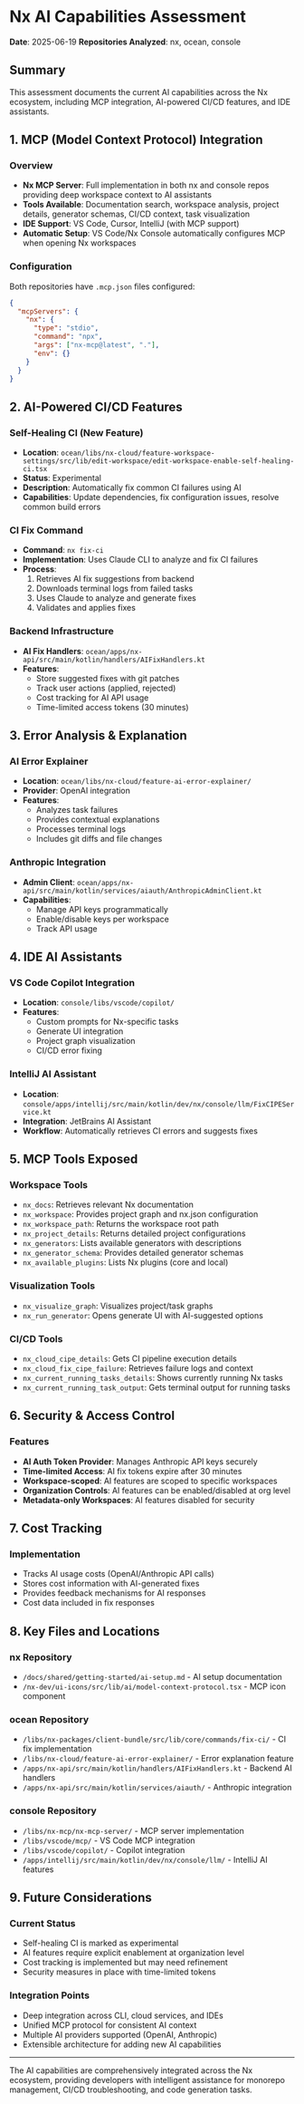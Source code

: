 # Nx AI Capabilities Assessment

**Date**: 2025-06-19
**Repositories Analyzed**: nx, ocean, console

## Summary

This assessment documents the current AI capabilities across the Nx ecosystem, including MCP integration, AI-powered CI/CD features, and IDE assistants.

## 1. MCP (Model Context Protocol) Integration

### Overview
- **Nx MCP Server**: Full implementation in both nx and console repos providing deep workspace context to AI assistants
- **Tools Available**: Documentation search, workspace analysis, project details, generator schemas, CI/CD context, task visualization
- **IDE Support**: VS Code, Cursor, IntelliJ (with MCP support)
- **Automatic Setup**: VS Code/Nx Console automatically configures MCP when opening Nx workspaces

### Configuration
Both repositories have `.mcp.json` files configured:
```json
{
  "mcpServers": {
    "nx": {
      "type": "stdio",
      "command": "npx",
      "args": ["nx-mcp@latest", "."],
      "env": {}
    }
  }
}
```

## 2. AI-Powered CI/CD Features

### Self-Healing CI (New Feature)
- **Location**: `ocean/libs/nx-cloud/feature-workspace-settings/src/lib/edit-workspace/edit-workspace-enable-self-healing-ci.tsx`
- **Status**: Experimental
- **Description**: Automatically fix common CI failures using AI
- **Capabilities**: Update dependencies, fix configuration issues, resolve common build errors

### CI Fix Command
- **Command**: `nx fix-ci`
- **Implementation**: Uses Claude CLI to analyze and fix CI failures
- **Process**:
  1. Retrieves AI fix suggestions from backend
  2. Downloads terminal logs from failed tasks
  3. Uses Claude to analyze and generate fixes
  4. Validates and applies fixes

### Backend Infrastructure
- **AI Fix Handlers**: `ocean/apps/nx-api/src/main/kotlin/handlers/AIFixHandlers.kt`
- **Features**:
  - Store suggested fixes with git patches
  - Track user actions (applied, rejected)
  - Cost tracking for AI API usage
  - Time-limited access tokens (30 minutes)

## 3. Error Analysis & Explanation

### AI Error Explainer
- **Location**: `ocean/libs/nx-cloud/feature-ai-error-explainer/`
- **Provider**: OpenAI integration
- **Features**:
  - Analyzes task failures
  - Provides contextual explanations
  - Processes terminal logs
  - Includes git diffs and file changes

### Anthropic Integration
- **Admin Client**: `ocean/apps/nx-api/src/main/kotlin/services/aiauth/AnthropicAdminClient.kt`
- **Capabilities**:
  - Manage API keys programmatically
  - Enable/disable keys per workspace
  - Track API usage

## 4. IDE AI Assistants

### VS Code Copilot Integration
- **Location**: `console/libs/vscode/copilot/`
- **Features**:
  - Custom prompts for Nx-specific tasks
  - Generate UI integration
  - Project graph visualization
  - CI/CD error fixing

### IntelliJ AI Assistant
- **Location**: `console/apps/intellij/src/main/kotlin/dev/nx/console/llm/FixCIPEService.kt`
- **Integration**: JetBrains AI Assistant
- **Workflow**: Automatically retrieves CI errors and suggests fixes

## 5. MCP Tools Exposed

### Workspace Tools
- `nx_docs`: Retrieves relevant Nx documentation
- `nx_workspace`: Provides project graph and nx.json configuration
- `nx_workspace_path`: Returns the workspace root path
- `nx_project_details`: Returns detailed project configurations
- `nx_generators`: Lists available generators with descriptions
- `nx_generator_schema`: Provides detailed generator schemas
- `nx_available_plugins`: Lists Nx plugins (core and local)

### Visualization Tools
- `nx_visualize_graph`: Visualizes project/task graphs
- `nx_run_generator`: Opens generate UI with AI-suggested options

### CI/CD Tools
- `nx_cloud_cipe_details`: Gets CI pipeline execution details
- `nx_cloud_fix_cipe_failure`: Retrieves failure logs and context
- `nx_current_running_tasks_details`: Shows currently running Nx tasks
- `nx_current_running_task_output`: Gets terminal output for running tasks

## 6. Security & Access Control

### Features
- **AI Auth Token Provider**: Manages Anthropic API keys securely
- **Time-limited Access**: AI fix tokens expire after 30 minutes
- **Workspace-scoped**: AI features are scoped to specific workspaces
- **Organization Controls**: AI features can be enabled/disabled at org level
- **Metadata-only Workspaces**: AI features disabled for security

## 7. Cost Tracking

### Implementation
- Tracks AI usage costs (OpenAI/Anthropic API calls)
- Stores cost information with AI-generated fixes
- Provides feedback mechanisms for AI responses
- Cost data included in fix responses

## 8. Key Files and Locations

### nx Repository
- `/docs/shared/getting-started/ai-setup.md` - AI setup documentation
- `/nx-dev/ui-icons/src/lib/ai/model-context-protocol.tsx` - MCP icon component

### ocean Repository
- `/libs/nx-packages/client-bundle/src/lib/core/commands/fix-ci/` - CI fix implementation
- `/libs/nx-cloud/feature-ai-error-explainer/` - Error explanation feature
- `/apps/nx-api/src/main/kotlin/handlers/AIFixHandlers.kt` - Backend AI handlers
- `/apps/nx-api/src/main/kotlin/services/aiauth/` - Anthropic integration

### console Repository
- `/libs/nx-mcp/nx-mcp-server/` - MCP server implementation
- `/libs/vscode/mcp/` - VS Code MCP integration
- `/libs/vscode/copilot/` - Copilot integration
- `/apps/intellij/src/main/kotlin/dev/nx/console/llm/` - IntelliJ AI features

## 9. Future Considerations

### Current Status
- Self-healing CI is marked as experimental
- AI features require explicit enablement at organization level
- Cost tracking is implemented but may need refinement
- Security measures in place with time-limited tokens

### Integration Points
- Deep integration across CLI, cloud services, and IDEs
- Unified MCP protocol for consistent AI context
- Multiple AI providers supported (OpenAI, Anthropic)
- Extensible architecture for adding new AI capabilities

---

The AI capabilities are comprehensively integrated across the Nx ecosystem, providing developers with intelligent assistance for monorepo management, CI/CD troubleshooting, and code generation tasks.